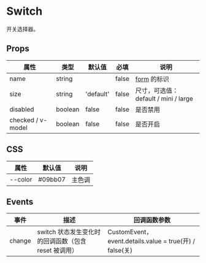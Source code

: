 # Switch

开关选择器。

## Props

| 属性              | 类型    | 默认值    | 必填  | 说明                                 |
| ----------------- | ------- | --------- | ----- | ------------------------------------ |
| name              | string  |           | false | [form](./README.Form.md) 的标识      |
| size              | string  | 'default' | false | 尺寸，可选值：default / mini / large |
| disabled          | boolean | false     | false | 是否禁用                             |
| checked / v-model | boolean | false     | false | 是否开启                             |

## CSS

| 属性    | 默认值  | 说明   |
| ------- | ------- | ------ |
| --color | #09bb07 | 主色调 |

## Events

| 事件   | 描述                                                 | 回调函数参数                                            |
| ------ | ---------------------------------------------------- | ------------------------------------------------------- |
| change | switch 状态发生变化时的回调函数（包含 reset 被调用） | CustomEvent，event.details.value = true(开) / false(关) |
